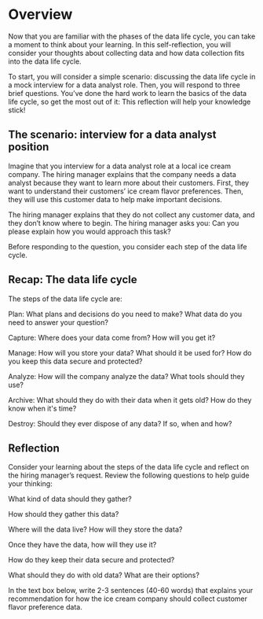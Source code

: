 # Overview

Now that you are familiar with the phases of the data life cycle, you can take a moment to think about your learning. In this self-reflection, you will consider your thoughts about collecting data and how data collection fits into the data life cycle.

To start, you will consider a simple scenario: discussing the data life cycle in a mock interview for a data analyst role. Then, you will respond to three brief questions. You’ve done the hard work to learn the basics of the data life cycle, so get the most out of it: This reflection will help your knowledge stick! 

## The scenario: interview for a data analyst position

Imagine that you interview for a data analyst role at a local ice cream company. The hiring manager explains that the company needs a data analyst because they want to learn more about their customers. First, they want to understand their customers’ ice cream flavor preferences. Then, they will use this customer data to help make important decisions. 

The hiring manager explains that they do not collect any customer data, and they don’t know where to begin. The hiring manager asks you: Can you please explain how you would approach this task?

Before responding to the question, you consider each step of the data life cycle.

## Recap: The data life cycle

The steps of the data life cycle are:

Plan: What plans and decisions do you need to make? What data do you need to answer your question?

Capture: Where does your data come from? How will you get it?

Manage: How will you store your data? What should it be used for? How do you keep this data secure and protected?

Analyze: How will the company analyze the data? What tools should they use?

Archive: What should they do with their data when it gets old? How do they know when it's time?

Destroy: Should they ever dispose of any data? If so, when and how?

## Reflection

Consider your learning about the steps of the data life cycle and reflect on the hiring manager’s request. Review the following questions to help guide your thinking: 

What kind of data should they gather? 

How should they gather this data? 

Where will the data live? How will they store the data?

Once they have the data, how will they use it? 

How do they keep their data secure and protected? 

What should they do with old data? What are their options?

In the text box below, write 2-3 sentences (40-60 words) that explains your recommendation for how the ice cream company should collect customer flavor preference data. 
